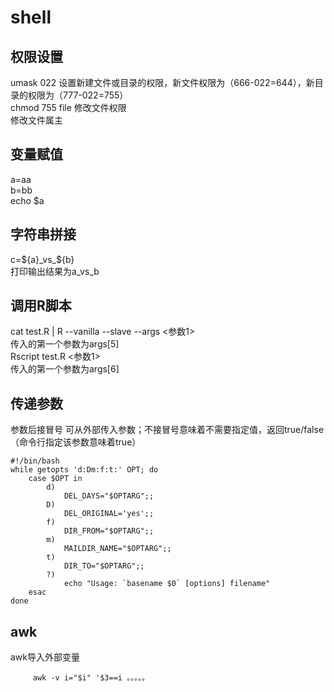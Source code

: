 # shell
## 权限设置
umask 022 设置新建文件或目录的权限，新文件权限为（666-022=644），新目录的权限为（777-022=755）
<br>chmod 755 file 修改文件权限
<br>               修改文件属主
## 变量赋值
a=aa
<br>b=bb
<br>echo $a 
## 字符串拼接
c=${a}_vs_${b}
<br>打印输出结果为a_vs_b
## 调用R脚本
cat test.R | R --vanilla --slave --args <参数1>
<br>传入的第一个参数为args[5]
<br>Rscript test.R <参数1>
<br>传入的第一个参数为args[6]



## 传递参数
参数后接冒号 可从外部传入参数；不接冒号意味着不需要指定值，返回true/false（命令行指定该参数意味着true）

    #!/bin/bash
    while getopts 'd:Dm:f:t:' OPT; do
        case $OPT in
            d)
                DEL_DAYS="$OPTARG";;
            D)
                DEL_ORIGINAL='yes';;
            f)
                DIR_FROM="$OPTARG";;
            m)
                MAILDIR_NAME="$OPTARG";;
            t)
                DIR_TO="$OPTARG";;
            ?)
                echo "Usage: `basename $0` [options] filename"
        esac
    done

## awk
awk导入外部变量

         awk -v i="$i" '$3==i 。。。。。
    
